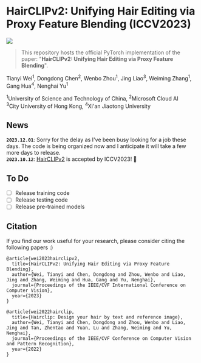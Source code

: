 # HairCLIPv2: Unifying Hair Editing via Proxy Feature Blending (ICCV2023)
<a href="https://openaccess.thecvf.com/content/ICCV2023/papers/Wei_HairCLIPv2_Unifying_Hair_Editing_via_Proxy_Feature_Blending_ICCV_2023_paper.pdf"><img src="https://img.shields.io/badge/Paper-ICCV2023-blue.svg"></a>

> This repository hosts the official PyTorch implementation of the paper: "**HairCLIPv2: Unifying Hair Editing via Proxy Feature Blending**".

Tianyi Wei<sup>1</sup>,
Dongdong Chen<sup>2</sup>,
Wenbo Zhou<sup>1</sup>,
Jing Liao<sup>3</sup>,
Weiming Zhang<sup>1</sup>,
Gang Hua<sup>4</sup>, 
Nenghai Yu<sup>1</sup> <br>

<sup>1</sup>University of Science and Technology of China, <sup>2</sup>Microsoft Cloud AI <br>
<sup>3</sup>City University of Hong Kong, <sup>4</sup>Xi'an Jiaotong University

## News
**`2023.12.01`**: Sorry for the delay as I've been busy looking for a job these days. The code is being organized now and I anticipate it will take a few more days to release.   
**`2023.10.12`**: [HairCLIPv2](https://github.com/wty-ustc/HairCLIPv2) is accepted by ICCV2023! 🎉

## To Do
- [ ] Release training code
- [ ] Release testing code
- [ ] Release pre-trained models

## Citation

If you find our work useful for your research, please consider citing the following papers :)

```
@article{wei2023hairclipv2,
  title={HairCLIPv2: Unifying Hair Editing via Proxy Feature Blending},
  author={Wei, Tianyi and Chen, Dongdong and Zhou, Wenbo and Liao, Jing and Zhang, Weiming and Hua, Gang and Yu, Nenghai},
  journal={Proceedings of the IEEE/CVF International Conference on Computer Vision},
  year={2023}
}
```

```
@article{wei2022hairclip,
  title={Hairclip: Design your hair by text and reference image},
  author={Wei, Tianyi and Chen, Dongdong and Zhou, Wenbo and Liao, Jing and Tan, Zhentao and Yuan, Lu and Zhang, Weiming and Yu, Nenghai},
  journal={Proceedings of the IEEE/CVF Conference on Computer Vision and Pattern Recognition},
  year={2022}
}
```
